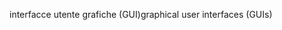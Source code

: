 <span data-ttu-id="5d77c-101">interfacce utente grafiche (GUI)</span><span class="sxs-lookup"><span data-stu-id="5d77c-101">graphical user interfaces (GUIs)</span></span>